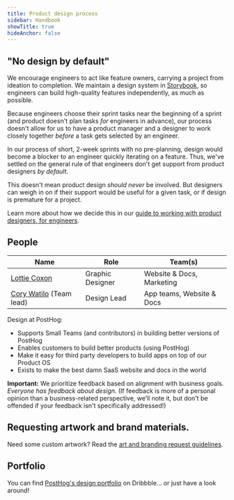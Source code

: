 ```yaml
---
title: Product design process
sidebar: Handbook
showTitle: true
hideAnchor: false
---
```


## "No design by default"

We encourage engineers to act like feature owners, carrying a project from ideation to completion. We maintain a design system in [Storybook](https://storybook.posthog.net/), so engineers can build high-quality features independently, as much as possible.

Because engineers choose their sprint tasks near the beginning of a sprint (and product doesn't plan tasks _for_ engineers in advance), our process doesn't allow for us to have a product manager and a designer to work closely together _before_ a task gets selected by an engineer.

In our process of short, 2-week sprints with no pre-planning, design would become a blocker to an engineer quickly iterating on a feature. Thus, we've settled on the general rule of that engineers don't get support from product designers _by default_.

This doesn't mean product design _should never_ be involved. But designers can weigh in on if their support would be useful for a given task, or if design is premature for a project.

Learn more about how we decide this in our [guide to working with product designers, for engineers](/handbook/engineering/product-design).

## People

| Name         | Role             | Team(s) |
|--------------|------------------|-----------------|
| [Lottie Coxon](/community/profiles/227) | Graphic Designer | Website & Docs, Marketing  |
| [Cory Watilo](/community/profiles/2) (Team lead)  | Design Lead      | App teams, Website & Docs  |

Design at PostHog:

- Supports Small Teams (and contributors) in building better versions of PostHog
- Enables customers to build better products (using PostHog)
- Make it easy for third party developers to build apps on top of our Product OS
- Exists to make the best damn SaaS website and docs in the world

**Important:** We prioritize feedback based on alignment with business goals. _Everyone has feedback about design._ (If feedback is more of a personal opinion than a business-related perspective, we’ll note it, but don't be offended if your feedback isn't specifically addressed!)

## Requesting artwork and brand materials.

Need some custom artwork? Read the [art and branding request guidelines](/handbook/design/art-requests). 

## Portfolio

You can find [PostHog's design portfolio](https://dribbble.com/posthog) on Dribbble... or just have a look around!
